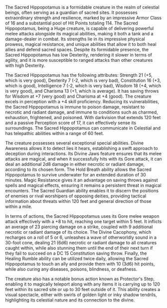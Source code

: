 The Sacred Hippopotamus is a formidable creature in the realm of celestial beings, often serving as a guardian of sacred sites. It possesses extraordinary strength and resilience, marked by an impressive Armor Class of 16 and a substantial pool of Hit Points totaling 114. The Sacred Hippopotamus, being a Huge creature, is capable of delivering powerful melee attacks alongside its magical abilities, making it both a tank and a damage-dealer in combat. Its strengths lie in its impressive physical prowess, magical resistance, and unique abilities that allow it to both heal allies and defend sacred spaces. Despite its formidable presence, the Sacred Hippopotamus has low Dexterity, rendering it slower in terms of agility, and it is more susceptible to ranged attacks than other creatures with high Dexterity. 

The Sacred Hippopotamus has the following attributes: Strength 21 (+5, which is very good), Dexterity 7 (-2, which is very bad), Constitution 16 (+3, which is good), Intelligence 7 (-2, which is very bad), Wisdom 18 (+4, which is very good), and Charisma 13 (+1, which is average). It has saving throws for Wisdom at +7 (very good) and Charisma at +4 (good). The creature excels in perception with a +4 skill proficiency. Reducing its vulnerabilities, the Sacred Hippopotamus is immune to poison damage, resistant to necrotic and radiant damage, and immune to conditions such as charmed, exhaustion, frightened, and poisoned. With darkvision that extends 120 feet and a passive Perception score of 17, it can effectively sense its surroundings. The Sacred Hippopotamus can communicate in Celestial and has telepathic abilities within a range of 60 feet.

The creature possesses several exceptional special abilities. Divine Awareness allows it to detect lies it hears, establishing a swift approach to deception during interactions. Its Divine Jaws feature ensures that its melee attacks are magical, and when it successfully hits with its Gore attack, it can deal an additional 2d8 damage in either necrotic or radiant damage, according to its chosen form. The Hold Breath ability allows the Sacred Hippopotamus to survive underwater for an extended duration of 30 minutes. Magic Resistance gives it an advantage on saving throws against spells and magical effects, ensuring it remains a persistent threat in magical encounters. The Sacred Guardian ability enables it to discern the positions of enemies or rival worshipers of opposing deities, providing tactical information about threats within 120 feet and general direction of those within a mile.

In terms of actions, the Sacred Hippopotamus uses its Gore melee weapon attack effectively with a +8 to hit, reaching one target within 5 feet. It inflicts an average of 23 piercing damage on a strike, coupled with 9 additional necrotic or radiant damage of its choice. The Divine Cacophony, which recharges on a roll of 5 or 6, unleashes a wave of otherworldly sound in a 30-foot cone, dealing 21 (6d6) necrotic or radiant damage to all creatures caught within, while also stunning them until the end of their next turn if they fail to succeed on a DC 15 Constitution saving throw. Finally, the Healing Rumble ability can be utilized twice daily, allowing the Sacred Hippopotamus to touch an ally and provide them with 10 (3d6) hit points, while also curing any diseases, poisons, blindness, or deafness.

The creature also has a notable bonus action known as Protector's Step, enabling it to magically teleport along with any items it is carrying up to 120 feet within its sacred site or up to 30 feet outside of it. This ability creates a visual spectacle, either with swirls of golden light or inky shadow tendrils, highlighting its celestial nature and its connection to the divine.
